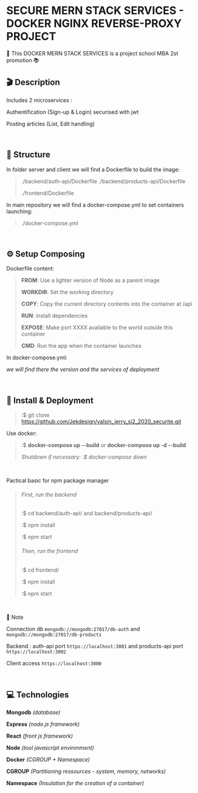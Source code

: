 #  SECURE MERN STACK SERVICES - DOCKER NGINX REVERSE-PROXY PROJECT

:school: This DOCKER MERN STACK SERVICES is a project school MBA 2st promotion :books:

## **🎬 Description**

Includes 2 microservices :

Authentification (Sign-up & Login) securised with jwt

Posting articles (List, Edit handling)

<br/>

## **🧱 Structure**

In folder server and client we will find a Dockerfile to build the image:

> ./backend/auth-api/Dockerfile
> ./backend/products-api/Dockerfile
>
> ./frontend/Dockerfile

In main repository we will find a docker-compose.yml to set containers launching:

> ./docker-compose.yml

<br/>

## **⚙️ Setup Composing**

Dockerfile content:

> **FROM**: Use a lighter version of Node as a parent image
>
> **WORKDIR**: Set the working directory
>
> **COPY**: Copy the current directory contents into the container at /api
>
> **RUN**: install dependencies
>
> **EXPOSE**: Make port XXXX available to the world outside this container
>
> **CMD**: Run the app when the container launches

In docker-compose.yml:

_we will find there the version and the services of deployment_

<br/>

## **:rocket: Install & Deployment**

> :\$ git clone https://github.com/Jekdesign/valsin_jerry_si2_2020_securite.git

Use docker:

> :\$ **docker-compose up --build** or **docker-compose up -d --build**
>
> _Shutdown if necessary: :\$ docker-compose down_

<br/>

Pactical basic for npm package manager

> ###### First, run the backend
>
> :\$ cd backend/auth-api/ and backend/products-api/
>
> :\$ npm install
>
> :\$ npm start
>
> ###### Then, run the frontend
>
> :\$ cd frontend/
>
> :\$ npm install
>
> :\$ npm start

<br/>

:memo: Note

Connection db `mongodb://mongodb:27017/db-auth` and `mongodb://mongodb:27017/db-products`

Backend : auth-api port `https://localhost:3001` and products-api port `https://localhost:3002`

Client access `https://localhost:3000`

<br/>

## **💻 Technologies**

**Mongodb** _(database)_

**Express** _(node.js framework)_

**React** _(front js framework)_

**Node** _(tool javascript environment)_

**Docker** _(CGROUP + Namespace)_

**CGROUP** _(Partitioning ressources - system, memory, networks)_

**Namespace** _(Insulation for the creation of a container)_

<br/>